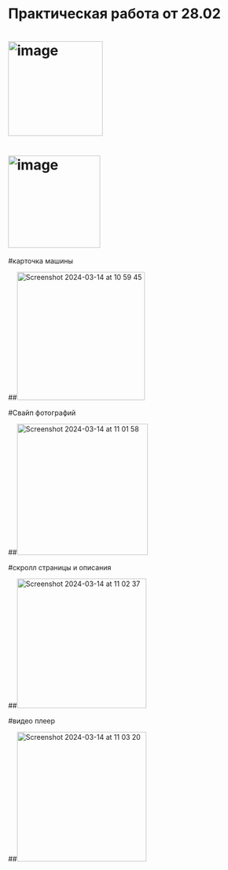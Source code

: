 <h1> Практическая работа от 28.02</h1>

# <img width="192" alt="image" src="https://github.com/GovnoCoder78/RussianCars/assets/148610971/d1830d5f-098a-4ee7-8046-54075bb6b7b9">
# <img width="187" alt="image" src="https://github.com/GovnoCoder78/RussianCars/assets/148610971/711647ea-943e-44b2-9a31-7bb286c7136b">

#карточка машины

##<img width="260" alt="Screenshot 2024-03-14 at 10 59 45" src="https://github.com/GovnoCoder78/RussianCars/assets/148610971/1ad8a5aa-d374-4278-99e1-a7a573e696a8">

#Свайп фотографий

##<img width="266" alt="Screenshot 2024-03-14 at 11 01 58" src="https://github.com/GovnoCoder78/RussianCars/assets/148610971/30b6092c-0fe7-4b03-b609-8bf3df575cb6">

#скролл страницы и описания

##<img width="263" alt="Screenshot 2024-03-14 at 11 02 37" src="https://github.com/GovnoCoder78/RussianCars/assets/148610971/b332d7f1-3b58-4a8c-a315-9a381b2500e3">

#видео плеер

##<img width="263" alt="Screenshot 2024-03-14 at 11 03 20" src="https://github.com/GovnoCoder78/RussianCars/assets/148610971/a12f52ed-5f78-48bd-99fc-82903fd16da6">
